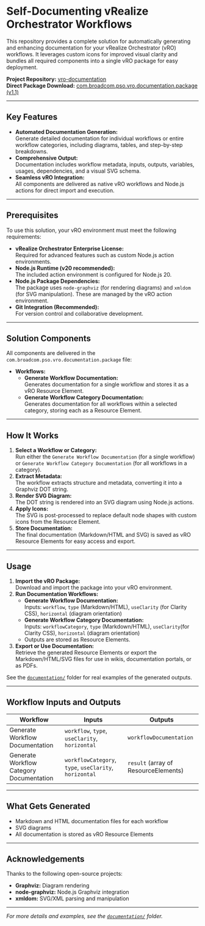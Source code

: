 # Self-Documenting vRealize Orchestrator Workflows

This repository provides a complete solution for automatically generating and enhancing documentation for your vRealize Orchestrator (vRO) workflows. It leverages custom icons for improved visual clarity and bundles all required components into a single vRO package for easy deployment.

**Project Repository:** [vro-documentation](https://github.com/RoinGrindwald/vro-documentation)  
**Direct Package Download:** [com.broadcom.pso.vro.documentation.package (v1.1)](https://github.com/RoinGrindwald/vro-documentation/releases/download/v1.1/com.broadcom.pso.vro.documentation.package)

---

## Key Features

- **Automated Documentation Generation:**  
  Generate detailed documentation for individual workflows or entire workflow categories, including diagrams, tables, and step-by-step breakdowns.
- **Comprehensive Output:**  
  Documentation includes workflow metadata, inputs, outputs, variables, usages, dependencies, and a visual SVG schema.
- **Seamless vRO Integration:**  
  All components are delivered as native vRO workflows and Node.js actions for direct import and execution.

---

## Prerequisites

To use this solution, your vRO environment must meet the following requirements:

- **vRealize Orchestrator Enterprise License:**  
  Required for advanced features such as custom Node.js action environments.
- **Node.js Runtime (v20 recommended):**  
  The included action environment is configured for Node.js 20.
- **Node.js Package Dependencies:**  
  The package uses `node-graphviz` (for rendering diagrams) and `xmldom` (for SVG manipulation). These are managed by the vRO action environment.
- **Git Integration (Recommended):**  
  For version control and collaborative development.

---

## Solution Components

All components are delivered in the `com.broadcom.pso.vro.documentation.package` file:

- **Workflows:**
  - **Generate Workflow Documentation:**  
    Generates documentation for a single workflow and stores it as a vRO Resource Element.
  - **Generate Workflow Category Documentation:**  
    Generates documentation for all workflows within a selected category, storing each as a Resource Element.

---

## How It Works

1. **Select a Workflow or Category:**  
   Run either the `Generate Workflow Documentation` (for a single workflow) or `Generate Workflow Category Documentation` (for all workflows in a category).
2. **Extract Metadata:**  
   The workflow extracts structure and metadata, converting it into a Graphviz DOT string.
3. **Render SVG Diagram:**  
   The DOT string is rendered into an SVG diagram using Node.js actions.
4. **Apply Icons:**  
   The SVG is post-processed to replace default node shapes with custom icons from the Resource Element.
5. **Store Documentation:**  
   The final documentation (Markdown/HTML and SVG) is saved as vRO Resource Elements for easy access and export.

---

## Usage

1. **Import the vRO Package:**  
   Download and import the package into your vRO environment.
2. **Run Documentation Workflows:**  
   - **Generate Workflow Documentation:**  
     Inputs: `workflow`, `type` (Markdown/HTML), `useClarity` (for Clarity CSS), `horizontal` (diagram orientation)
   - **Generate Workflow Category Documentation:**  
     Inputs: `workflowCategory`, `type` (Markdown/HTML), `useClarity`(for Clarity CSS), `horizontal` (diagram orientation)
   - Outputs are stored as Resource Elements.
3. **Export or Use Documentation:**  
   Retrieve the generated Resource Elements or export the Markdown/HTML/SVG files for use in wikis, documentation portals, or as PDFs.

See the [`documentation/`](documentation/) folder for real examples of the generated outputs.

---

## Workflow Inputs and Outputs

| Workflow                         | Inputs                                         | Outputs                          |
|-----------------------------------|------------------------------------------------|-----------------------------------|
| Generate Workflow Documentation   | `workflow`, `type`, `useClarity`, `horizontal` | `workflowDocumentation`           |
| Generate Workflow Category Documentation | `workflowCategory`, `type`, `useClarity`, `horizontal` | `result` (array of ResourceElements) |

---

## What Gets Generated

- Markdown and HTML documentation files for each workflow
- SVG diagrams
- All documentation is stored as vRO Resource Elements

---

## Acknowledgements

Thanks to the following open-source projects:

- **Graphviz:** Diagram rendering
- **node-graphviz:** Node.js Graphviz integration
- **xmldom:** SVG/XML parsing and manipulation

---

*For more details and examples, see the [`documentation/`](documentation/) folder.*